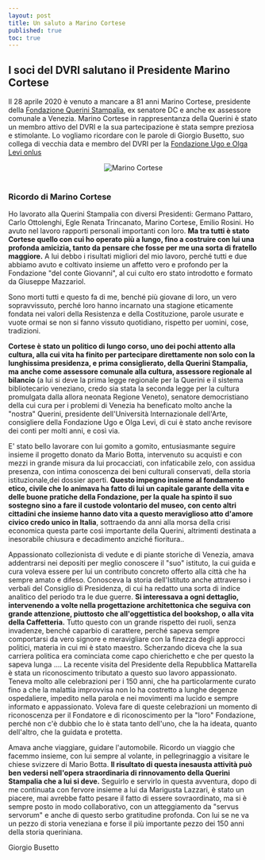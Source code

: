```yaml
---
layout: post
title: Un saluto a Marino Cortese
published: true
toc: true
---
```

## I soci del DVRI salutano il Presidente Marino Cortese
Il 28 aprile 2020 è venuto a mancare a 81 anni Marino Cortese, presidente della [Fondazione Querini Stampalia](http://www.querinistampalia.org/ita/home_page.php), ex senatore DC e anche ex assessore comunale a Venezia. Marino Cortese in rappresentanza della Querini è stato un membro attivo del DVRI e la sua partecipazione è stata sempre preziosa e stimolante. Lo vogliamo ricordare con le parole di Giorgio Busetto, suo collega di vecchia data e membro del DVRI per la [Fondazione Ugo e Olga Levi onlus](https://www.fondazionelevi.it/)

<div style="text-align:center">
  <img src="{{ site.baseurl }}/assets/posts/cortese.jpg" alt="Marino Cortese" />
</div>
<br>

### Ricordo di Marino Cortese

Ho lavorato alla Querini Stampalia con diversi Presidenti: Germano Pattaro, Carlo Ottolenghi, Egle Renata Trincanato, Marino Cortese, Emilio Rosini. Ho avuto nel lavoro rapporti personali importanti con loro. **Ma tra tutti è stato Cortese quello con cui ho operato più a lungo, fino a costruire con lui una profonda amicizia, tanto da pensare che fosse per me una sorta di fratello maggiore.** A lui debbo i risultati migliori del mio lavoro, perché tutti e due abbiamo avuto e coltivato insieme un affetto vero e profondo per la Fondazione "del conte Giovanni", al cui culto ero stato introdotto e formato da Giuseppe Mazzariol.

Sono morti tutti e questo fa di me, benché più giovane di loro, un vero sopravvissuto, perché loro hanno incarnato una stagione eticamente fondata nei valori della Resistenza e della Costituzione, parole usurate e vuote ormai se non si fanno vissuto quotidiano, rispetto per uomini, cose, tradizioni.

**Cortese è stato un politico di lungo corso, uno dei pochi attento alla cultura, alla cui vita ha finito per partecipare direttamente non solo con la lunghissima presidenza, e prima consiglierato, della Querini Stampalia, ma anche come assessore comunale alla cultura, assessore regionale al bilancio** (a lui si deve la prima legge regionale per la Querini e il sistema bibliotecario veneziano, credo sia stata la seconda legge per la cultura promulgata dalla allora neonata Regione Veneto), senatore democristiano della cui cura per i problemi di Venezia ha beneficato molto anche la "nostra" Querini, presidente dell'Università Internazionale dell'Arte, consigliere della Fondazione Ugo e Olga Levi, di cui è stato anche revisore dei conti per molti anni, e così via.

E' stato bello lavorare con lui gomito a gomito, entusiasmante seguire insieme il progetto donato  da Mario Botta, intervenuto su acquisti e con mezzi in grande misura da lui procacciati, con infaticabile zelo, con assidua presenza, con intima conoscenza dei beni culturali conservati, della storia istituzionale,dei dossier aperti. **Questo impegno insieme al fondamento etico, civile che lo animava ha fatto di lui un capitale garante della vita e delle buone pratiche della Fondazione, per la quale ha spinto il suo sostegno sino a fare il custode volontario del museo, con cento altri cittadini che insieme hanno dato vita a questo meraviglioso atto d'amore civico credo unico in Italia**, sottraendo da anni alla morsa della crisi economica questa parte così importante della Querini, altrimenti destinata a inesorabile chiusura e decadimento anziché fioritura..

Appassionato collezionista di  vedute e di piante storiche di Venezia, amava addentrarsi nei depositi per meglio conoscere il "suo" istituto, la cui guida e cura voleva essere per lui un contributo concreto offerto alla città che ha sempre amato e difeso. Conosceva la storia dell'Istituto anche attraverso i verbali del Consiglio di Presidenza, di cui ha redatto una sorta di indice analitico del periodo tra le due guerre. **Si interessava a ogni dettaglio, intervenendo a volte nella progettazione architettonica che seguiva con grande attenzione, piuttosto che all'oggettistica del bookshop, o alla vita della Caffetteria.** Tutto questo con un grande rispetto dei ruoli, senza invadenze, benché caparbio di carattere, perché sapeva sempre comportarsi da vero signore e meravigliare con la finezza degli approcci politici, materia in cui mi è stato maestro. Scherzando diceva che la sua carriera politica era cominciata come capo chierichetto e che per questo la sapeva lunga .... La recente visita del Presidente della Repubblica Mattarella è stata un riconoscimento tributato a questo suo lavoro appassionato. Teneva molto alle celebrazioni per i 150 anni, che ha particolarmente curato fino a che la malattia improvvisa non lo ha costretto a lunghe degenze ospedaliere, impedito nella parola e nei movimenti ma lucido e sempre informato e appassionato. Voleva fare di queste celebrazioni un momento di riconoscenza per il Fondatore e di riconoscimento per la "loro" Fondazione, perché non c'è dubbio che lo è stata tanto dell'uno, che la ha ideata, quanto dell'altro, che la guidata e protetta.

Amava anche viaggiare, guidare l'automobile. Ricordo un viaggio che facemmo insieme, con lui sempre al volante, in pellegrinaggio a visitare le chiese svizzere di Mario Botta. **Il risultato di questa inesausta attività può ben vedersi nell'opera straordinaria di rinnovamento della Querini Stampalia che a lui si deve.** Seguirlo e servirlo in questa avventura, dopo di me continuata con fervore insieme a lui da Marigusta Lazzari, è stato un piacere, mai avrebbe fatto pesare il fatto di essere sovraordinato, ma si è sempre posto in modo collaborativo, con un atteggiamento da "servus servorum" e anche di questo serbo gratitudine profonda. Con lui se ne va un pezzo di storia veneziana e forse il più importante pezzo dei 150 anni della storia queriniana.

Giorgio Busetto
